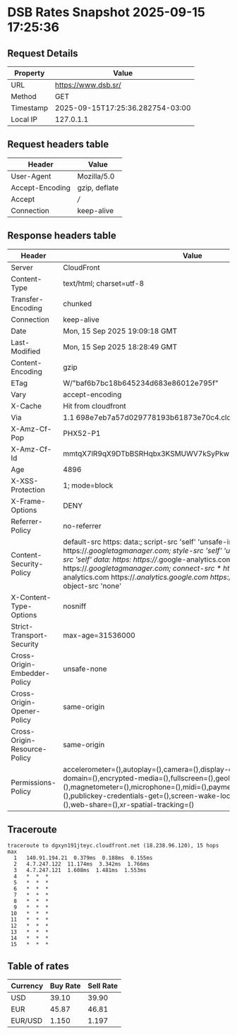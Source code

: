 # DSB Rates Snapshot 2025-09-15 17:25:36
## Request Details

| Property | Value |
|----------|-------|
| URL | https://www.dsb.sr/ |
| Method | GET |
| Timestamp | 2025-09-15T17:25:36.282754-03:00 |
| Local IP | 127.0.1.1 |
    
## Request headers table

| Header | Value |
|--------|-------|
| User-Agent | Mozilla/5.0 |
| Accept-Encoding | gzip, deflate |
| Accept | */* |
| Connection | keep-alive |

    
## Response headers table
| Header | Value |
|--------|-------|
| Server | CloudFront |
| Content-Type | text/html; charset=utf-8 |
| Transfer-Encoding | chunked |
| Connection | keep-alive |
| Date | Mon, 15 Sep 2025 19:09:18 GMT |
| Last-Modified | Mon, 15 Sep 2025 18:28:49 GMT |
| Content-Encoding | gzip |
| ETag | W/"baf6b7bc18b645234d683e86012e795f" |
| Vary | accept-encoding |
| X-Cache | Hit from cloudfront |
| Via | 1.1 698e7eb7a57d029778193b61873e70c4.cloudfront.net (CloudFront) |
| X-Amz-Cf-Pop | PHX52-P1 |
| X-Amz-Cf-Id | mmtqX7lR9qX9DTbBSRHqbx3KSMUWV7kSyPkwh2PMgTi2p0We6wX_MA== |
| Age | 4896 |
| X-XSS-Protection | 1; mode=block |
| X-Frame-Options | DENY |
| Referrer-Policy | no-referrer |
| Content-Security-Policy | default-src https: data:; script-src 'self' 'unsafe-inline' https://*.googletagmanager.com; style-src 'self' 'unsafe-inline' data:; img-src 'self' data: https: https://*.google-analytics.com https://*.googletagmanager.com; connect-src * https://*.google-analytics.com https://*.analytics.google.com https://*.googletagmanager.com; object-src 'none' |
| X-Content-Type-Options | nosniff |
| Strict-Transport-Security | max-age=31536000 |
| Cross-Origin-Embedder-Policy | unsafe-none |
| Cross-Origin-Opener-Policy | same-origin |
| Cross-Origin-Resource-Policy | same-origin |
| Permissions-Policy | accelerometer=(),autoplay=(),camera=(),display-capture=(),document-domain=(),encrypted-media=(),fullscreen=(),geolocation=(),gyroscope=(),magnetometer=(),microphone=(),midi=(),payment=(),picture-in-picture=(),publickey-credentials-get=(),screen-wake-lock=(),sync-xhr=(self),usb=(),web-share=(),xr-spatial-tracking=() |

## Traceroute 

```
traceroute to dgxyn191jteyc.cloudfront.net (18.238.96.120), 15 hops max
  1   140.91.194.21  0.379ms  0.188ms  0.155ms 
  2   4.7.247.122  11.174ms  3.342ms  1.766ms 
  3   4.7.247.121  1.608ms  1.481ms  1.553ms 
  4   *  *  * 
  5   *  *  * 
  6   *  *  * 
  7   *  *  * 
  8   *  *  * 
  9   *  *  * 
 10   *  *  * 
 11   *  *  * 
 12   *  *  * 
 13   *  *  * 
 14   *  *  * 
 15   *  *  * 

```


## Table of rates

| Currency | Buy Rate | Sell Rate |
|----------|----------|-----------|
| USD | 39.10 | 39.90 |
| EUR | 45.87 | 46.81 |
| EUR/USD | 1.150 | 1.197 |
